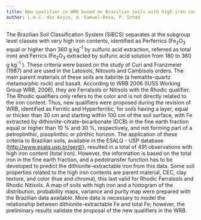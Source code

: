 ```yaml
---
title: New qualifier in WRB based on Brazilian soils with high iron contents
author: L.H.C. dos Anjos, A. Samuel-Rosa, P. Schad
---
```


The   Brazilian   Soil   Classification   System   (SiBCS)   separates   at   the   subgroup   level
classes with very high iron contents, identified as Perferrics (Fe<sub>2</sub>O<sub>3</sub>   equal or higher than 360 g
kg<sup>-1</sup>  by sulfuric acid extraction, referred as total iron) and Ferrics (Fe<sub>2</sub>O<sub>3</sub>  extracted by sulfuric
acid solution from 180 to 360 g kg<sup>-1</sup> ). These criteria were based on the study of Curi and
Franzmeier (1987) and are used in the Latosols, Nitosols and Cambisols orders. The main parent
materials of these soils are itabirite (a hematite-quartz metamorphic rock) and basalt. According
to WRB 2006 (IUSS Working Group WRB, 2006), they are Ferralsols or Nitisols with the
Rhodic qualifier. The Rhodic qualifiers only refers to the color and is not directly related to the
iron content. Thus, new qualifiers were proposed during the revision of WRB, identified as
Ferritic and Hyperferritic, for soils having a layer, equal or thicker than 30 cm and starting
within 100 cm of the soil surface, with Fe extracted by dithionite-citrate-bicarbonate (DCB) in
the fine earth fraction equal or higher than 10 % and 30 %, respectively, and not forming part of
a petroplinthic, pisoplinthic or plinthic horizon. The application of these criteria to Brazilian
soils, available in the ESALQ - USP database (http://www.esalq.usp.br/gerd/), resulted in a total
of 491 observations with high iron content (total iron). However, the information is based on the
total iron in the fine earth fraction, and a pedotransfer function has to be developed to predict
the dithionite-extractable iron from this data. Some soil properties related to the high iron
contents are parent material, CEC, clay texture, and color (hue and chroma), this last valid for
Rhodic Ferralsols and Rhodic Nitisols. A map of soils with high iron and a histogram of the
distribution, probability maps, variance and purity map were prepared with the Brazilian data
available. More data is necessary to model the relationship between dithionite-extractable Fe
and total Fe; however, the preliminary results validate the proposal of the new qualifiers in the
WRB.
